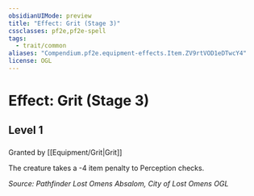 ```yaml
---
obsidianUIMode: preview
title: "Effect: Grit (Stage 3)"
cssclasses: pf2e,pf2e-spell
tags:
  - trait/common
aliases: "Compendium.pf2e.equipment-effects.Item.ZV9rtVOD1eDTwcY4"
license: OGL
---
```

# Effect: Grit (Stage 3)
## Level 1
### 






Granted by [[Equipment/Grit|Grit]]

The creature takes a -4 item penalty to Perception checks.

*Source: Pathfinder Lost Omens Absalom, City of Lost Omens*
*OGL*